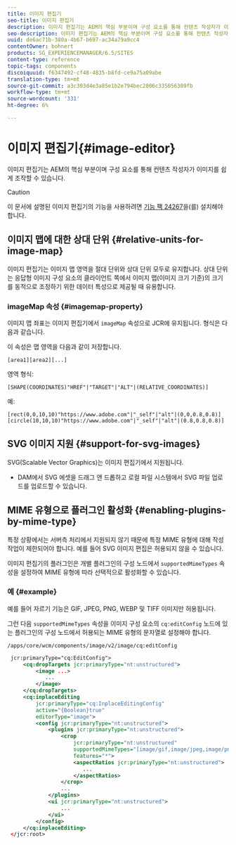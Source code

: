 ```yaml
---
title: 이미지 편집기
seo-title: 이미지 편집기
description: 이미지 편집기는 AEM의 핵심 부분이며 구성 요소를 통해 컨텐츠 작성자가 이미지를 쉽게 조작할 수 있습니다.
seo-description: 이미지 편집기는 AEM의 핵심 부분이며 구성 요소를 통해 컨텐츠 작성자가 이미지를 쉽게 조작할 수 있습니다.
uuid: de6ac71b-380a-4b67-b697-ac34a79a9cc4
contentOwner: bohnert
products: SG_EXPERIENCEMANAGER/6.5/SITES
content-type: reference
topic-tags: components
discoiquuid: f6347492-cf48-4835-b8fd-ce9a75a09abe
translation-type: tm+mt
source-git-commit: a3c303d4e3a85e1b2e794bec2006c335056309fb
workflow-type: tm+mt
source-wordcount: '331'
ht-degree: 6%

---
```



# 이미지 편집기{#image-editor}

이미지 편집기는 AEM의 핵심 부분이며 구성 요소를 통해 컨텐츠 작성자가 이미지를 쉽게 조작할 수 있습니다.

>[!CAUTION]
>
>이 문서에 설명된 이미지 편집기의 기능을 사용하려면 [기능 팩 24267](https://www.adobeaemcloud.com/content/marketplace/marketplaceProxy.html?packagePath=/content/companies/public/adobe/packages/cq640/featurepack/cq-6.4.0-featurepack-24267)을(를) 설치해야 합니다.

## 이미지 맵에 대한 상대 단위 {#relative-units-for-image-map}

이미지 편집기는 이미지 맵 영역을 절대 단위와 상대 단위 모두로 유지합니다. 상대 단위는 응답형 이미지 구성 요소의 클라이언트 쪽에서 이미지 맵(이미지 크기 기준)의 크기를 동적으로 조정하기 위한 데이터 특성으로 제공될 때 유용합니다.

### imageMap 속성 {#imagemap-property}

이미지 맵 좌표는 이미지 편집기에서 `imageMap` 속성으로 JCR에 유지됩니다. 형식은 다음과 같습니다.

이 속성은 맵 영역을 다음과 같이 저장합니다.

`[area1][area2][...]`

영역 형식:

`[SHAPE(COORDINATES)"HREF"|"TARGET"|"ALT"|(RELATIVE_COORDINATES)]`

예:

`[rect(0,0,10,10)"https://www.adobe.com"|"_self"|"alt"|(0,0,0.8,0.8)]`
`[circle(10,10,10)"https://www.adobe.com"|"_self"|"alt"|(0.8,0.8,0.8)]`

## SVG 이미지 지원 {#support-for-svg-images}

SVG(Scalable Vector Graphics)는 이미지 편집기에서 지원됩니다.

* DAM에서 SVG 에셋을 드래그 앤 드롭하고 로컬 파일 시스템에서 SVG 파일 업로드를 업로드할 수 있습니다.

## MIME 유형으로 플러그인 활성화 {#enabling-plugins-by-mime-type}

특정 상황에서는 서버측 처리에서 지원되지 않기 때문에 특정 MIME 유형에 대해 작성 작업이 제한되어야 합니다. 예를 들어 SVG 이미지 편집은 허용되지 않을 수 있습니다.

이미지 편집기의 플러그인은 개별 플러그인의 구성 노드에서 `supportedMimeTypes` 속성을 설정하여 MIME 유형에 따라 선택적으로 활성화할 수 있습니다.

### 예 {#example}

예를 들어 자르기 기능은 GIF, JPEG, PNG, WEBP 및 TIFF 이미지만 허용됩니다.

그런 다음 `supportedMimeTypes` 속성을 이미지 구성 요소의 `cq:editConfig` 노드에 있는 플러그인의 구성 노드에서 허용되는 MIME 유형의 문자열로 설정해야 합니다.

`/apps/core/wcm/components/image/v2/image/cq:editConfig`

```xml
 jcr:primaryType="cq:EditConfig">
     <cq:dropTargets jcr:primaryType="nt:unstructured">
         <image ...>
            ...
         </image>
     </cq:dropTargets>
     <cq:inplaceEditing
         jcr:primaryType="cq:InplaceEditingConfig"
         active="{Boolean}true"
         editorType="image">
         <config jcr:primaryType="nt:unstructured">
             <plugins jcr:primaryType="nt:unstructured">
                 <crop
                     jcr:primaryType="nt:unstructured"
                     supportedMimeTypes="[image/gif,image/jpeg,image/png,image/webp,image/tiff]"
                     features="*">
                     <aspectRatios jcr:primaryType="nt:unstructured">
                        ...
                     </aspectRatios>
                 </crop>
                 ...
             </plugins>
             <ui jcr:primaryType="nt:unstructured">
                 ...
             </ui>
         </config>
     </cq:inplaceEditing>
 </jcr:root>
```

